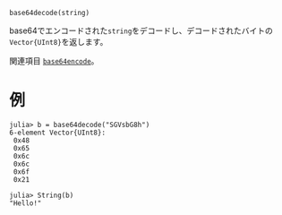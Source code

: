 ```
base64decode(string)
```

base64でエンコードされた`string`をデコードし、デコードされたバイトの`Vector{UInt8}`を返します。

関連項目 [`base64encode`](@ref)。

# 例

```jldoctest
julia> b = base64decode("SGVsbG8h")
6-element Vector{UInt8}:
 0x48
 0x65
 0x6c
 0x6c
 0x6f
 0x21

julia> String(b)
"Hello!"
```
